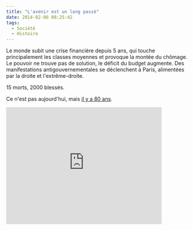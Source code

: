 ```yaml
---
title: "L'avenir est un long passé"
date: 2014-02-06 08:25:42
tags:
  - Société
  - Histoire
---
```


Le monde subit une crise financière depuis 5 ans, qui touche principalement les classes moyennes et provoque la montée du chômage. Le pouvoir ne trouve pas de solution, le déficit du budget augmente. Des manifestations antigouvernementales se déclenchent à Paris, alimentées par la droite et l'extrême-droite.

15 morts, 2000 blessés.

Ce n'est pas aujourd'hui, mais [il y a 80 ans](http://fr.wikipedia.org/wiki/Crise_du_6_f%C3%A9vrier_1934 "Crise du 6 février 1934 &quot;, Wikipedia").

<div class="videoWrapper">
  <iframe width="420" height="315" src="https://www.youtube.com/embed/KhHwdFeyt_A" frameborder="0" allowfullscreen></iframe>
</div>

